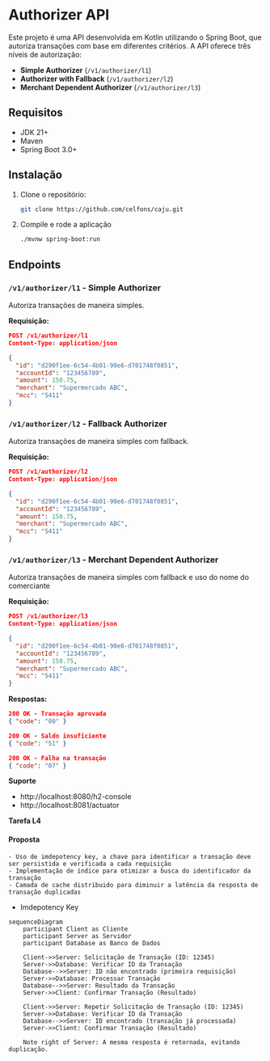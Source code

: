 # Authorizer API

Este projeto é uma API desenvolvida em Kotlin utilizando o Spring Boot, que autoriza transações com base em diferentes critérios. A API oferece três níveis de autorização:

- **Simple Authorizer** (`/v1/authorizer/l1`)
- **Authorizer with Fallback** (`/v1/authorizer/l2`)
- **Merchant Dependent Authorizer** (`/v1/authorizer/l3`)

## Requisitos

- JDK 21+
- Maven
- Spring Boot 3.0+

## Instalação

1. Clone o repositório:
   ```bash
   git clone https://github.com/celfons/caju.git

2. Compile e rode a aplicação
   ```bash 
   ./mvnw spring-boot:run

## Endpoints

### `/v1/authorizer/l1` - Simple Authorizer

Autoriza transações de maneira simples.

**Requisição:**
```json
POST /v1/authorizer/l1
Content-Type: application/json

{
  "id": "d290f1ee-6c54-4b01-90e6-d701748f0851",
  "accountId": "123456789",
  "amount": 150.75,
  "merchant": "Supermercado ABC",
  "mcc": "5411"
}
```
### `/v1/authorizer/l2` - Fallback Authorizer

Autoriza transações de maneira simples com fallback.

**Requisição:**
```json
POST /v1/authorizer/l2
Content-Type: application/json

{
  "id": "d290f1ee-6c54-4b01-90e6-d701748f0851",
  "accountId": "123456789",
  "amount": 150.75,
  "merchant": "Supermercado ABC",
  "mcc": "5411"
}
```

### `/v1/authorizer/l3` - Merchant Dependent Authorizer

Autoriza transações de maneira simples com fallback e uso do nome do comerciante

**Requisição:**
```json
POST /v1/authorizer/l3
Content-Type: application/json

{
  "id": "d290f1ee-6c54-4b01-90e6-d701748f0851",
  "accountId": "123456789",
  "amount": 150.75,
  "merchant": "Supermercado ABC",
  "mcc": "5411"
}
```

**Respostas:**
```json
200 OK - Transação aprovada
{ "code": "00" }

200 OK - Saldo insuficiente
{ "code": "51" }

200 OK - Falha na transação
{ "code": "07" }
```

**Suporte**

- http://localhost:8080/h2-console
- http://localhost:8081/actuator


**Tarefa L4**

#### Proposta
```
- Uso de imdepotency key, a chave para identificar a transação deve ser persistida e verificada a cada requisição
- Implementação de índice para otimizar a busca do identificador da transação
- Camada de cache distribuido para diminuir a latência da resposta de transação duplicadas
```
- Imdepotency Key
```mermaid
sequenceDiagram
    participant Client as Cliente
    participant Server as Servidor
    participant Database as Banco de Dados

    Client->>Server: Solicitação de Transação (ID: 12345)
    Server->>Database: Verificar ID da Transação
    Database-->>Server: ID não encontrado (primeira requisição)
    Server->>Database: Processar Transação
    Database-->>Server: Resultado da Transação
    Server->>Client: Confirmar Transação (Resultado)
    
    Client->>Server: Repetir Solicitação de Transação (ID: 12345)
    Server->>Database: Verificar ID da Transação
    Database-->>Server: ID encontrado (transação já processada)
    Server->>Client: Confirmar Transação (Resultado)

    Note right of Server: A mesma resposta é retornada, evitando duplicação.
